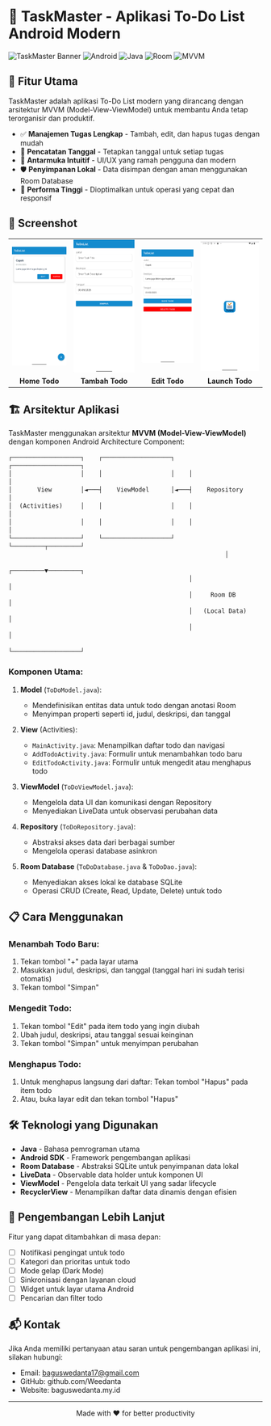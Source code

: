 # 📝 TaskMaster - Aplikasi To-Do List Android Modern

![TaskMaster Banner](https://img.shields.io/badge/TaskMaster-Your%20Ultimate%20Task%20Manager-green)
![Android](https://img.shields.io/badge/Android-3DDC84?style=flat&logo=android&logoColor=white)
![Java](https://img.shields.io/badge/Java-ED8B00?style=flat&logo=java&logoColor=white)
![Room](https://img.shields.io/badge/Room%20Database-3DDC84?style=flat&logo=android&logoColor=white)
![MVVM](https://img.shields.io/badge/MVVM%20Architecture-2196F3?style=flat&logo=android&logoColor=white)

## 🌟 Fitur Utama

TaskMaster adalah aplikasi To-Do List modern yang dirancang dengan arsitektur MVVM (Model-View-ViewModel) untuk membantu Anda tetap terorganisir dan produktif.

- ✅ **Manajemen Tugas Lengkap** - Tambah, edit, dan hapus tugas dengan mudah
- 📆 **Pencatatan Tanggal** - Tetapkan tanggal untuk setiap tugas
- 📱 **Antarmuka Intuitif** - UI/UX yang ramah pengguna dan modern
- 🛡️ **Penyimpanan Lokal** - Data disimpan dengan aman menggunakan Room Database
- 🚀 **Performa Tinggi** - Dioptimalkan untuk operasi yang cepat dan responsif

## 📲 Screenshot

<div align="center">
<table>
  <tr>
    <td><img src="img/Home.png" alt="Home Todo" /></td>
    <td><img src="img/Add.png" alt="Tambah Todo" /></td>
    <td><img src="img/Edit.png" alt="Edit Todo" /></td>
    <td><img src="img/SplashScreen.png" alt="Launch Todo" /></td>
  </tr>
  <tr>
    <td align="center"><b>Home Todo</b></td>
    <td align="center"><b>Tambah Todo</b></td>
    <td align="center"><b>Edit Todo</b></td>
    <td align="center"><b>Launch Todo</b></td>
  </tr>
</table>
</div>

## 🏗️ Arsitektur Aplikasi

TaskMaster menggunakan arsitektur **MVVM (Model-View-ViewModel)** dengan komponen Android Architecture Component:

```
┌───────────────────┐    ┌───────────────────┐    ┌───────────────────┐
│                   │    │                   │    │                   │
│       View        │◄───┤    ViewModel      │◄───┤    Repository     │
│  (Activities)     │    │                   │    │                   │
│                   │    │                   │    │                   │
└───────────────────┘    └───────────────────┘    └─────────┬─────────┘
                                                            │
                                                  ┌─────────▼─────────┐
                                                  │                   │
                                                  │     Room DB       │
                                                  │   (Local Data)    │
                                                  │                   │
                                                  └───────────────────┘
```

### Komponen Utama:

1. **Model** (`ToDoModel.java`):
   - Mendefinisikan entitas data untuk todo dengan anotasi Room
   - Menyimpan properti seperti id, judul, deskripsi, dan tanggal

2. **View** (Activities):
   - `MainActivity.java`: Menampilkan daftar todo dan navigasi
   - `AddTodoActivity.java`: Formulir untuk menambahkan todo baru
   - `EditTodoActivity.java`: Formulir untuk mengedit atau menghapus todo

3. **ViewModel** (`ToDoViewModel.java`):
   - Mengelola data UI dan komunikasi dengan Repository
   - Menyediakan LiveData untuk observasi perubahan data

4. **Repository** (`ToDoRepository.java`):
   - Abstraksi akses data dari berbagai sumber
   - Mengelola operasi database asinkron

5. **Room Database** (`ToDoDatabase.java` & `ToDoDao.java`):
   - Menyediakan akses lokal ke database SQLite
   - Operasi CRUD (Create, Read, Update, Delete) untuk todo

## 📋 Cara Menggunakan

### Menambah Todo Baru:
1. Tekan tombol "+" pada layar utama
2. Masukkan judul, deskripsi, dan tanggal (tanggal hari ini sudah terisi otomatis)
3. Tekan tombol "Simpan"

### Mengedit Todo:
1. Tekan tombol "Edit" pada item todo yang ingin diubah
2. Ubah judul, deskripsi, atau tanggal sesuai keinginan
3. Tekan tombol "Simpan" untuk menyimpan perubahan

### Menghapus Todo:
1. Untuk menghapus langsung dari daftar: Tekan tombol "Hapus" pada item todo
2. Atau, buka layar edit dan tekan tombol "Hapus"

## 🛠️ Teknologi yang Digunakan

- **Java** - Bahasa pemrograman utama
- **Android SDK** - Framework pengembangan aplikasi
- **Room Database** - Abstraksi SQLite untuk penyimpanan data lokal
- **LiveData** - Observable data holder untuk komponen UI
- **ViewModel** - Pengelola data terkait UI yang sadar lifecycle
- **RecyclerView** - Menampilkan daftar data dinamis dengan efisien

## 🚀 Pengembangan Lebih Lanjut

Fitur yang dapat ditambahkan di masa depan:

- [ ] Notifikasi pengingat untuk todo
- [ ] Kategori dan prioritas untuk todo
- [ ] Mode gelap (Dark Mode)
- [ ] Sinkronisasi dengan layanan cloud
- [ ] Widget untuk layar utama Android
- [ ] Pencarian dan filter todo

## 📬 Kontak

Jika Anda memiliki pertanyaan atau saran untuk pengembangan aplikasi ini, silakan hubungi:

- Email: baguswedanta17@gmail.com
- GitHub: github.com/Weedanta
- Website: baguswedanta.my.id

---

<div align="center">
  <p>Made with ❤️ for better productivity</p>
</div>
